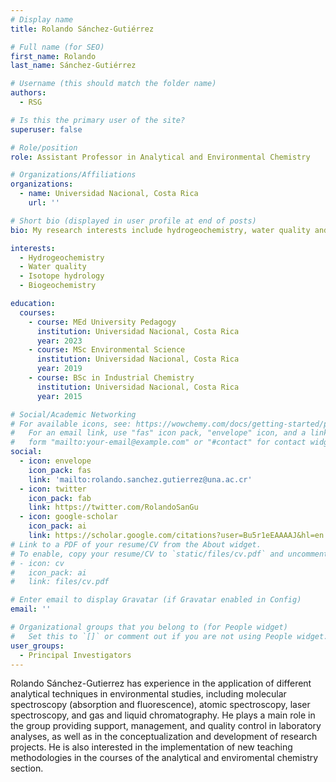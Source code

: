 ```yaml
---
# Display name
title: Rolando Sánchez-Gutiérrez

# Full name (for SEO)
first_name: Rolando
last_name: Sánchez-Gutiérrez

# Username (this should match the folder name)
authors:
  - RSG

# Is this the primary user of the site?
superuser: false

# Role/position
role: Assistant Professor in Analytical and Environmental Chemistry

# Organizations/Affiliations
organizations:
  - name: Universidad Nacional, Costa Rica
    url: ''

# Short bio (displayed in user profile at end of posts)
bio: My research interests include hydrogeochemistry, water quality and isotope hydrology.

interests:
  - Hydrogeochemistry
  - Water quality
  - Isotope hydrology
  - Biogeochemistry

education:
  courses:
    - course: MEd University Pedagogy
      institution: Universidad Nacional, Costa Rica
      year: 2023
    - course: MSc Environmental Science
      institution: Universidad Nacional, Costa Rica
      year: 2019
    - course: BSc in Industrial Chemistry
      institution: Universidad Nacional, Costa Rica
      year: 2015

# Social/Academic Networking
# For available icons, see: https://wowchemy.com/docs/getting-started/page-builder/#icons
#   For an email link, use "fas" icon pack, "envelope" icon, and a link in the
#   form "mailto:your-email@example.com" or "#contact" for contact widget.
social:
  - icon: envelope
    icon_pack: fas
    link: 'mailto:rolando.sanchez.gutierrez@una.ac.cr'
  - icon: twitter
    icon_pack: fab
    link: https://twitter.com/RolandoSanGu
  - icon: google-scholar
    icon_pack: ai
    link: https://scholar.google.com/citations?user=Bu5r1eEAAAAJ&hl=en
# Link to a PDF of your resume/CV from the About widget.
# To enable, copy your resume/CV to `static/files/cv.pdf` and uncomment the lines below.
# - icon: cv
#   icon_pack: ai
#   link: files/cv.pdf

# Enter email to display Gravatar (if Gravatar enabled in Config)
email: ''

# Organizational groups that you belong to (for People widget)
#   Set this to `[]` or comment out if you are not using People widget.
user_groups:
  - Principal Investigators
---
```


Rolando Sánchez-Gutierrez has experience in the application of different analytical techniques in environmental studies, including molecular spectroscopy (absorption and fluorescence), atomic spectroscopy, laser spectroscopy, and gas and liquid chromatography. He plays a main role in the group providing support, management, and quality control in laboratory analyses, as well as in the conceptualization and development of research projects. He is also interested in the implementation of new teaching methodologies in the courses of the analytical and enviromental chemistry section.

